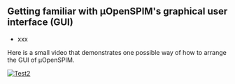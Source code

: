 ## Getting familiar with µOpenSPIM's graphical user interface (GUI)
-   xxx

Here is a small video that demonstrates one possible way of how to arrange the GUI of µOpenSPIM.</br>

<a href="https://openspim.org/videos/Arrange-GUI.mp4" target="_blank" width="400" title="How to arrange µOpenSPIM'a GUI"><img src="https://openspim.org/videos/Arrange-GUI.gif" alt="Test2" /></a>